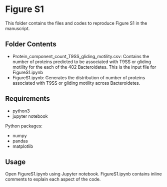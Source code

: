 # Figure S1

This folder contains the files and codes to reproduce Figure S1 in the manuscript.

## Folder Contents

- Protein_component_count_T9SS_gliding_motility.csv: Contains the number of proteins predicted to be associated with T9SS or gliding motility for the each of the 402 Bacteroidetes. This is the input file for FigureS1.ipynb
- FigureS1.ipynb: Generates the distribution of number of proteins associated with T9SS or gliding motility across Bacteroidetes. 

## Requirements

- python3
- jupyter notebook

Python packages:
- numpy
- pandas
- matplotlib

## Usage

Open FigureS1.ipynb using Jupyter notebook.
FigureS1.ipynb contains inline comments to explain each aspect of the code.